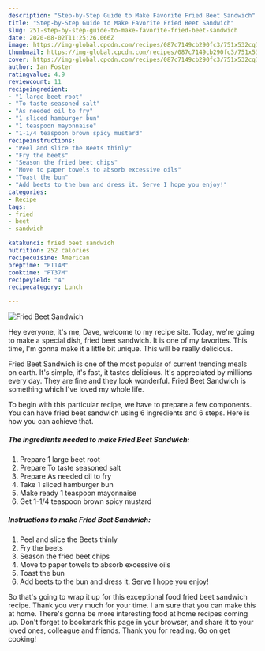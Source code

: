 ```yaml
---
description: "Step-by-Step Guide to Make Favorite Fried Beet Sandwich"
title: "Step-by-Step Guide to Make Favorite Fried Beet Sandwich"
slug: 251-step-by-step-guide-to-make-favorite-fried-beet-sandwich
date: 2020-08-02T11:25:26.066Z
image: https://img-global.cpcdn.com/recipes/087c7149cb290fc3/751x532cq70/fried-beet-sandwich-recipe-main-photo.jpg
thumbnail: https://img-global.cpcdn.com/recipes/087c7149cb290fc3/751x532cq70/fried-beet-sandwich-recipe-main-photo.jpg
cover: https://img-global.cpcdn.com/recipes/087c7149cb290fc3/751x532cq70/fried-beet-sandwich-recipe-main-photo.jpg
author: Ian Foster
ratingvalue: 4.9
reviewcount: 11
recipeingredient:
- "1 large beet root"
- "To taste seasoned salt"
- "As needed oil to fry"
- "1 sliced hamburger bun"
- "1 teaspoon mayonnaise"
- "1-1/4 teaspoon brown spicy mustard"
recipeinstructions:
- "Peel and slice the Beets thinly"
- "Fry the beets"
- "Season the fried beet chips"
- "Move to paper towels to absorb excessive oils"
- "Toast the bun"
- "Add beets to the bun and dress it. Serve I hope you enjoy!"
categories:
- Recipe
tags:
- fried
- beet
- sandwich

katakunci: fried beet sandwich 
nutrition: 252 calories
recipecuisine: American
preptime: "PT14M"
cooktime: "PT37M"
recipeyield: "4"
recipecategory: Lunch

---
```



![Fried Beet Sandwich](https://img-global.cpcdn.com/recipes/087c7149cb290fc3/751x532cq70/fried-beet-sandwich-recipe-main-photo.jpg)

Hey everyone, it's me, Dave, welcome to my recipe site. Today, we're going to make a special dish, fried beet sandwich. It is one of my favorites. This time, I'm gonna make it a little bit unique. This will be really delicious.



Fried Beet Sandwich is one of the most popular of current trending meals on earth. It's simple, it's fast, it tastes delicious. It's appreciated by millions every day. They are fine and they look wonderful. Fried Beet Sandwich is something which I've loved my whole life.


To begin with this particular recipe, we have to prepare a few components. You can have fried beet sandwich using 6 ingredients and 6 steps. Here is how you can achieve that.

<!--inarticleads1-->

##### The ingredients needed to make Fried Beet Sandwich:

1. Prepare 1 large beet root
1. Prepare To taste seasoned salt
1. Prepare As needed oil to fry
1. Take 1 sliced hamburger bun
1. Make ready 1 teaspoon mayonnaise
1. Get 1-1/4 teaspoon brown spicy mustard




<!--inarticleads2-->

##### Instructions to make Fried Beet Sandwich:

1. Peel and slice the Beets thinly
1. Fry the beets
1. Season the fried beet chips
1. Move to paper towels to absorb excessive oils
1. Toast the bun
1. Add beets to the bun and dress it. Serve I hope you enjoy!




So that's going to wrap it up for this exceptional food fried beet sandwich recipe. Thank you very much for your time. I am sure that you can make this at home. There's gonna be more interesting food at home recipes coming up. Don't forget to bookmark this page in your browser, and share it to your loved ones, colleague and friends. Thank you for reading. Go on get cooking!
